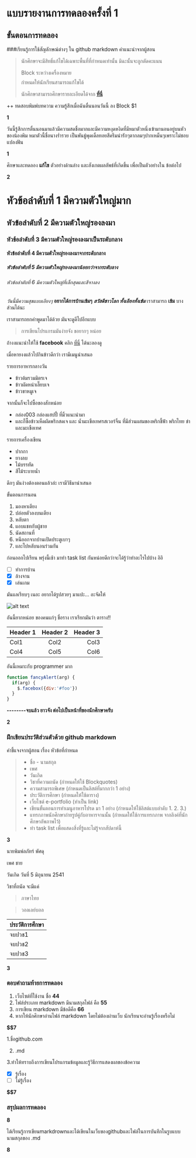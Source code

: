 # แบบรายงานการทดลองครั้งที่ 1

## ขั้นตอนการทดลอง

###เรียนรู้การใช้สัญลักษณ์ต่างๆ ใน github markdown
คำแนะนำจากผู้สอน
> นักศึกษาจะมีสิทธิ์แก้ไขได้เฉพาะพื้นที่ที่กำหนดเท่านั้น มิฉะนั้นจะถูกตัดคะแนน
> 
> Block ระหว่างเครื่องหมาย $$$$ กำหนดให้นักเรียนสามารถแก้ไขได้
> 
> นักศึกษาสามารถศึกษารายละเอียดได้จาก **[ที่นี่](https://ankworld.github.io/2017-10-3-How_to_Write_Github_Markdown.html)**

++ ทดสอบพิมพ์บทความ ความรู้สึกเมื่อฉันตื่นนอนวันนี้ ลง Block $1

**$$$$1**

วันนี้รู้สึกการตื่นนอนมาแล้วมีความสดชื่อมากและมีความหงุดหงิดที่มีหมาตัวหนึ่งเข้ามานอนอยู่บนหัวของน้องพิม หมาตัวนี้ชื่อนางร่ำรวย
เป็นพันธู์พุดเดิ้ลทอยสีครีมน่ารักๆตากลมๆปากเหม็นๆเพราะไม่ชอบแปลงฟัน

**$$$$1**

ศึกษาและทดลอง **แก้ไข** ตัวอย่างด้านล่าง และสังเกตผลลัพธ์ที่เกิดขึ้น เพื่อเป็นตัวอย่างใน ข้อต่อไป

**$$$$2**

# หัวข้อลำดับที่ 1 มีความตัวใหญ่มาก
## หัวข้อลำดับที่ 2 มีความตัวใหญ่รองลงมา
### หัวข้อลำดับที่ 3 มีความตัวใหญ่รองลงมาเป็นระดับกลาง
#### หัวข้อลำดับที่ 4 มีความตัวใหญ่รองลงมาจากระดับกลาง
##### หัวข้อลำดับที่ 5 มีความตัวใหญ่รองลงมาน้อยกว่าจากระดับลาง
###### หัวข้อลำดับที่ 6 มีความตัวใหญ่ที่เล็กสุดและสีจางลง

_วันนี้มีความสุขแบบเอียงๆ_
**อยากได้การบ้านเข้มๆ**
**_สวัสดีชาวโลก ทั้งเอียงทั้งเข้ม_**
เราสามารถ **เข้ม** บางส่วนได้นะ

เราสามารถยกคำพูดมาได้ด้วย มันจะดูดีไปอีกแบบ
> การเขียนโปรแกรมมันง่ายจัง ขอยากๆ หน่อย

ถ้างงแนะนำให้ใช้ **facebook** คลิก [ที่นี่](https://www.facebook.com/ppynk.ppor) ได้นะลองดู

เมื่อหายงงแล้วไปกินข้าวดีกว่า เรามีเมนูนำเสนอ

รายการอาหารกลางวัน
- ข้าวต้มรวมมิตรเจ
- ข้าวผัดหนำเลี๊ยบเจ
- ข้าวขาหมูเจ

จากนั้นก็จะไปซื้อของสักหน่อย
* กล่อง003 กล่องแฮปปี้ ที่มิ้วแนะนำมา
* และก็ซื้อข้าวเห็ดผัดพริกสดเจ และ น้ำมะเขือเทศรสเวอร์จิ้น ที่มีส่วนผสมของพริกชี้ฟ้า พริกไทย ข่า และมะเขือเทศ

รายการเครื่องเขียน
* ปากกา
* ยางลบ
* ไม้บรรทัด
* สีไม้ระบายน้ำ

ดึกๆ มันง่วงต้องตอนแล้วล่ะ เรามีวิธีมานำเสนอ

ขั้นตอนการนอน
1. มองหาเตียง
2. ปล่อยตัวลงบนเตียง
3. หลับตา
4. แอบแชทกับผู้ชาย
5. นัดสถานที่
6. หนีออกจากบ้านเปิดประตูเบาๆ
7. และไปหลับนอนร่วมกัน

ก่อนออกไปเรียน พรุ่งนี้เช้า มาทำ task list กันหน่อยดีกว่าจะได้รู้ว่าทำอะไรไปบ้าง อิอิ

- [ ] ทำการบ้าน
- [x] ล้างจาน
- [x] เล่นเกม

มันแลเรียบๆ เนอะ อยากได้รูปสวยๆ มาแปะ... อะจัดให้

![alt text](https://ce59fc4f-a-62cb3a1a-s-sites.googlegroups.com/site/pimlapatpatsadu/home/face.PNG?attachauth=ANoY7cpDxt-gAKFgUy1aENarqZj_VsXKGQC8YgeRcTBj4ulXHWorHK0xb0TBlEngttW7W5Yk4oTb4O5wAQIzicnNQaXeyiUOvqBYQ_G8w5fKWnXY2SBsEMAEW1_ZK6UDxBjsZ25yOLftwouoWNTvwJUQCHYBTiDbsXBttl4SAIGyxELmJSR4n_N3vOh8AUsx75Q0pY0PU18JcYLz3d5k_bEXOxChfk45cA%3D%3D&attredirects=0)

อันนี้ยากหน่อย ของคนแก่ๆ ชื่อราง เราเรียกมันว่า ตาราง!!

| Header 1 | Header 2 | Header 3 |
|----------|:--------:|---------:|
|Col1      |   Col2   |   Col3   |
|Col4      |   Col5   |   Col6   |

อันนี้เหมาะกับ programmer มาก

```javascript
function fancyAlert(arg) {
  if(arg) {
    $.facebox({div:'#foo'})
  }
}
```

**--------จบแล้ว ยาวจัง ต่อไปเป็นหน้าที่ของนักศึกษาครับ**

**$$$$2**


### ฝึกเขียนประวัติส่วนตัวด้วย github markdown
คำชี้แจงจากผู้สอน เรื่อง หัวข้อที่กำหนด
> - ชื่อ - นามสกุล
> - เพศ
> - วันเกิด
> - วิชาที่ความถนัด (กำหนดให้ใช้ Blockquotes)
> - ความสามารถพิเศษ (กำหนดเป็นลิสต์ที่มากกว่า 1 อย่าง)
> - ประวัติการศึกษา (กำหนดให้ใช้ตาราง)
> - เว็บไซต์ e-portfolio (ทำเป็น link)
> - เขียนขั้นตอนการทำเมนูอาหารโปรด มา 1 อย่าง (กำหนดให้ใช้ลิสต์แบบลำดับ 1. 2. 3.)
> - แทรกภาพนักศึกษาถ่ายรูปคู่กับอาหารจานนั้น (กำหนดให้ใช้การแทรกภาพ จากลิงค์ที่นักศึกษาอัพภาพไว้)
> - ทำ task list เพื่อแสดงสิ่งที่รู้และไม่รู้จากสัปดาห์นี้

**$$$$3**

นายพิมพ์ลภัทร์ พัศดุ

เพศ ชาย

วันเกิด วันที่ 5 มิถุนายน 2541

วิชาที่ถนัด จะมีแค่

> ภาษาไทย

> วอลเลย์บอล

| ประวัติการศึกษา |
|--------------|
|จบปวช1        |
|จบปวช2        |
|จบปวช3        |

**$$$$3**

### ตอบคำถามท้ายการทดลอง

1. เว็บไซต์ที่ใช้งาน ชื่อ **$4    4$**
2. ไฟล์ประเภท markdown มีนามสกุลไฟล์ คือ **$5   5$**
3. การเขียน markdown มีข้อดีคือ **$6   6$** 
4. หากให้นักศึกษาอ่านไฟล์ markdown โดยไม่ต้องผ่านเว็บ นักเรียนจะอ่านรู้เรื่องหรือไม่ 

**$$7** 

1.ชื่อgithub.com

2. .md

3.ทำให้ทราบถึงการเขียนโปรแกรมข้อมูลและรู้วิธีการแสดงผลของข้อความ

- [x] รู้เรื่อง  
- [ ] ไม่รู้เรื่อง

**$$7** 
 
### สรุปผลการทดลอง

**$$$$8**

ได้เรียนรู้การเขียนmarkdrownและได้เขียนในเว็บของgithubและไฟล์ในการบันทึกในรูบแบบนามสกุลของ .md

**$$$$8**
